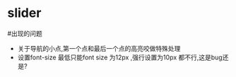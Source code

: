 # slider


#出现的问题
* 关于导航的小点,第一个点和最后一个点的高亮咬做特殊处理
* 设置font-size 最低只能font size 为12px ,强行设置为10px 都不行,这是bug还是?
